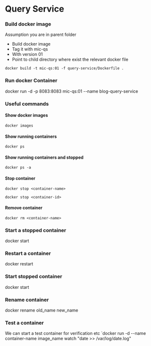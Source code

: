 # Query Service

### Build docker image
Assumption you are in parent folder
* Build docker image
* Tag it with mic-qs
* With version 01
* Point to child directory where exist the relevant docker file

`docker build -t mic-qs:01 -f query-service/Dockerfile .`

### Run docker Container
docker run -d -p 8083:8083 mic-qs:01 --name blog-query-service

### Useful commands
#### Show docker images
`docker images`

#### Show running containers
`docker ps`

#### Show running containers and stopped
`docker ps -a`

#### Stop container
`docker stop <container-name>`

`docker stop <container-id>`

#### Remove container
`docker rm <container-name>`

### Start a stopped container
docker start <container-name>

### Restart a container
docker restart <container-name>

### Start stopped container
docker start <container-name>

### Rename container
docker rename old_name new_name

### Test a container
We can start a test container for verification etc
`docker run -d --name container-name image_name watch "date >> /var/log/date.log"

